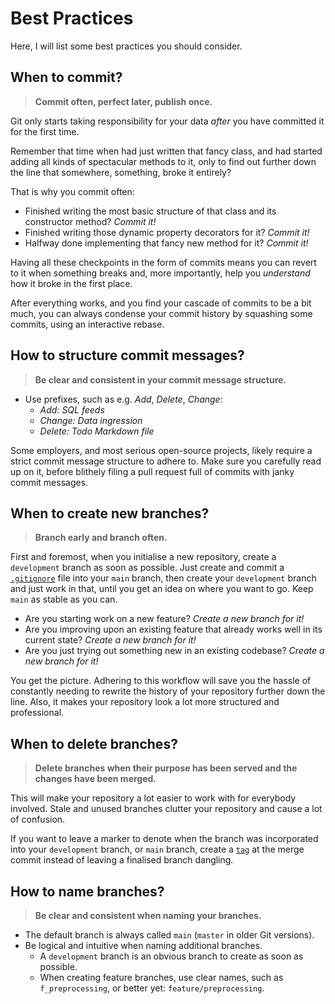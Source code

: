 # Best Practices

Here, I will list some best practices you should consider.

## When to commit?

> **Commit often, perfect later, publish once.**

Git only starts taking responsibility for your data *after* you have committed it for the first time.

Remember that time when had just written that fancy class, and had started adding all kinds of spectacular methods to it, only to find out further down the line that somewhere, something, broke it entirely?

That is why you commit often:

- Finished writing the most basic structure of that class and its constructor method? *Commit it!*
- Finished writing those dynamic property decorators for it? *Commit it!*
- Halfway done implementing that fancy new method for it? *Commit it!*

Having all these checkpoints in the form of commits means you can revert to it when something breaks and, more importantly, help you *understand* how it broke in the first place.

After everything works, and you find your cascade of commits to be a bit much, you can always condense your commit history by squashing some commits, using an interactive rebase.

## How to structure commit messages?

> **Be clear and consistent in your commit message structure.**

- Use prefixes, such as e.g. *Add*, *Delete*, *Change*:
    - *Add: SQL feeds*
    - *Change: Data ingression*
    - *Delete: Todo Markdown file*

Some employers, and most serious open-source projects, likely require a strict commit message structure to adhere to. Make sure you carefully read up on it, before blithely filing a pull request full of commits with janky commit messages.

## When to create new branches?

> **Branch early and branch often.**

First and foremost, when you initialise a new repository, create a `development` branch as soon as possible. Just create and commit a [`.gitignore`](https://git-scm.com/docs/gitignore) file into your `main` branch, then create your `development` branch and just work in that, until you get an idea on where you want to go. Keep `main` as stable as you can.

- Are you starting work on a new feature? *Create a new branch for it!*
- Are you improving upon an existing feature that already works well in its current state? *Create a new branch for it!*
- Are you just trying out something new in an existing codebase? *Create a new branch for it!*

You get the picture. Adhering to this workflow will save you the hassle of constantly needing to rewrite the history of your repository further down the line. Also, it makes your repository look a lot more structured and professional.

## When to delete branches?

> **Delete branches when their purpose has been served and the changes have been merged.**
    
This will make your repository a lot easier to work with for everybody involved. Stale and unused branches clutter your repository and cause a lot of confusion.

If you want to leave a marker to denote when the branch was incorporated into your `development` branch, or `main` branch, create a [`tag`](https://git-scm.com/book/en/v2/Git-Basics-Tagging) at the merge commit instead of leaving a finalised branch dangling.

## How to name branches?

> **Be clear and consistent when naming your branches.**

- The default branch is always called `main` (`master` in older Git versions).
- Be logical and intuitive when naming additional branches.
    - A `development` branch is an obvious branch to create as soon as possible.
    - When creating feature branches, use clear names, such as `f_preprocessing`, or better yet: `feature/preprocessing`.